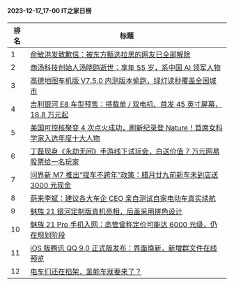 #### 2023-12-17_17-00  IT之家日榜

| 排名 | 标题|
| --- | ---|
| 1 | [俞敏洪发致歉信：被东方甄选拉黑的网友已全部解除](https://www.ithome.com/0/739/695.htm) |
| 2 | [商汤科技创始人汤晓鸥逝世：享年 55 岁，系中国 AI 领军人物](https://www.ithome.com/0/739/701.htm) |
| 3 | [高德地图车机版 V7.5.0 内测版本偷跑，绿灯读秒覆盖全国城市](https://www.ithome.com/0/739/735.htm) |
| 4 | [吉利银河 E8 车型预售：搭载单 / 双电机、首发 45 英寸屏幕，18.8 万元起](https://www.ithome.com/0/739/731.htm) |
| 5 | [美国可控核聚变 4 次点火成功，刷新纪录登 Nature！首席女科学家入选年度十大人物](https://www.ithome.com/0/739/722.htm) |
| 6 | [丁磊现身《永劫无间》手游线下试玩会，白送价值 7 万元网易股票给一名玩家](https://www.ithome.com/0/739/724.htm) |
| 7 | [问界新 M7 推出“提车不跨年”政策：腊月廿九前新车未到店送 3000 元现金](https://www.ithome.com/0/739/709.htm) |
| 8 | [蔚来李斌：建议各大车企 CEO 亲自测试自家电动车真实续航](https://www.ithome.com/0/739/756.htm) |
| 9 | [魅族 21 银河定制版真机亮相，后盖采用拼色设计](https://www.ithome.com/0/739/737.htm) |
| 10 | [魅族 21 Pro 手机入网：高管曾称定价可能达 6000 元级，仍在规划阶段](https://www.ithome.com/0/739/747.htm) |
| 11 | [iOS 版腾讯 QQ 9.0 正式版发布：界面焕新，新增群文件在线预览](https://www.ithome.com/0/739/763.htm) |
| 12 | [电车们还在掐架，氢能车就要来了？](https://www.ithome.com/0/739/721.htm) |
